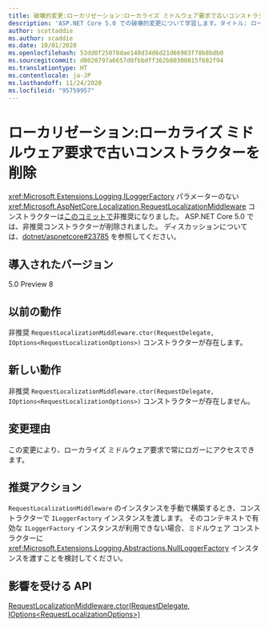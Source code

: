 ```yaml
---
title: 破壊的変更:ローカリゼーション:ローカライズ ミドルウェア要求で古いコンストラクターを削除
description: 'ASP.NET Core 5.0 での破壊的変更について学習します。タイトル: ローカリゼーション:ローカライズ ミドルウェア要求で古いコンストラクターを削除'
author: scottaddie
ms.author: scaddie
ms.date: 10/01/2020
ms.openlocfilehash: 53dd0f25078dae140d34d6d21d66983f78b8bdb0
ms.sourcegitcommit: d8020797a6657d0fbbdff362b80300815f682f94
ms.translationtype: HT
ms.contentlocale: ja-JP
ms.lasthandoff: 11/24/2020
ms.locfileid: "95759957"
---
```

# <a name="localization-obsolete-constructor-removed-in-request-localization-middleware"></a>ローカリゼーション:ローカライズ ミドルウェア要求で古いコンストラクターを削除

<xref:Microsoft.Extensions.Logging.ILoggerFactory> パラメーターのない <xref:Microsoft.AspNetCore.Localization.RequestLocalizationMiddleware> コンストラクターは[このコミットで](https://github.com/dotnet/aspnetcore/commit/ba8c6ccf6fd3eeb7fc42a159d362b15eae4fb3a0)非推奨になりました。 ASP.NET Core 5.0 では、非推奨コンストラクターが削除されました。 ディスカッションについては、[dotnet/aspnetcore#23785](https://github.com/dotnet/aspnetcore/issues/23785) を参照してください。

## <a name="version-introduced"></a>導入されたバージョン

5.0 Preview 8

## <a name="old-behavior"></a>以前の動作

非推奨 `RequestLocalizationMiddleware.ctor(RequestDelegate, IOptions<RequestLocalizationOptions>)` コンストラクターが存在します。

## <a name="new-behavior"></a>新しい動作

非推奨 `RequestLocalizationMiddleware.ctor(RequestDelegate, IOptions<RequestLocalizationOptions>)` コンストラクターが存在しません。

## <a name="reason-for-change"></a>変更理由

この変更により、ローカライズ ミドルウェア要求で常にロガーにアクセスできます。

## <a name="recommended-action"></a>推奨アクション

`RequestLocalizationMiddleware` のインスタンスを手動で構築するとき、コンストラクターで `ILoggerFactory` インスタンスを渡します。 そのコンテキストで有効な `ILoggerFactory` インスタンスが利用できない場合、ミドルウェア コンストラクターに <xref:Microsoft.Extensions.Logging.Abstractions.NullLoggerFactory> インスタンスを渡すことを検討してください。

## <a name="affected-apis"></a>影響を受ける API

[RequestLocalizationMiddleware.ctor(RequestDelegate, IOptions\<RequestLocalizationOptions>)](/dotnet/api/microsoft.aspnetcore.localization.requestlocalizationmiddleware.-ctor?view=aspnetcore-3.1#Microsoft_AspNetCore_Localization_RequestLocalizationMiddleware__ctor_Microsoft_AspNetCore_Http_RequestDelegate_Microsoft_Extensions_Options_IOptions_Microsoft_AspNetCore_Builder_RequestLocalizationOptions__)

<!--

### Category

ASP.NET Core

### Affected APIs

`M:Microsoft.AspNetCore.Localization.RequestLocalizationMiddleware.#ctor(Microsoft.AspNetCore.Http.RequestDelegate,Microsoft.Extensions.Options.IOptions{Microsoft.AspNetCore.Builder.RequestLocalizationOptions})`

-->
